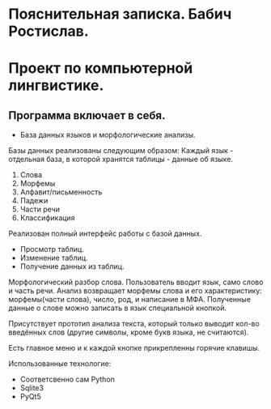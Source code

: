 # Пояснительная записка. Бабич Ростислав.
# Проект по компьютерной лингвистике.
 
## Программа включает в себя.
- База данных языков и морфологические анализы.

Базы данных реализованы следующим образом:
Каждый язык - отдельная база, в которой хранятся таблицы - данные об языке.
1. Слова
2. Морфемы
3. Алфавит/письменность
4. Падежи
5. Части речи
6. Классификация

Реализован полный интерфейс работы с базой данных.
* Просмотр таблиц.
* Изменение таблиц.
* Получение данных из таблиц.

Морфологический разбор слова.
Пользователь вводит язык, само слово и часть речи. Анализ возвращает морфемы слова и его характеристику: морфемы(части слова), число, род, и написание в МФА. Полученные данные о слове можно записать в язык специальной кнопкой.

Присутствует прототип анализа текста, который только выводит кол-во введённых слов (другие символы, кроме букв языка, не считаются).

Есть главное меню и к каждой кнопке прикрепленны горячие клавишы.

Использованные технологие:
- Соответсвенно сам Python
- Sqlite3
- PyQt5